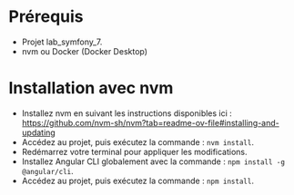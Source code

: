 # Prérequis

- Projet lab_symfony_7.
- nvm ou Docker (Docker Desktop)

# Installation avec nvm

- Installez nvm en suivant les instructions disponibles ici : https://github.com/nvm-sh/nvm?tab=readme-ov-file#installing-and-updating
- Accédez au projet, puis exécutez la commande : `nvm install`.
- Redémarrez votre terminal pour appliquer les modifications.
- Installez Angular CLI globalement avec la commande : `npm install -g @angular/cli`.
- Accédez au projet, puis exécutez la commande : `npm install`.
